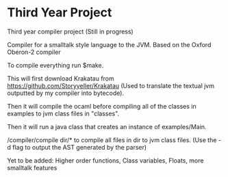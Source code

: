 # Third Year Project
Third year compiler project (Still in progress)

Compiler for a smalltalk style language to the JVM. Based on the Oxford Oberon-2 compiler


To compile everything run $make.

This will first download Krakatau from https://github.com/Storyyeller/Krakatau (Used to translate the textual jvm outputted by my compiler into bytecode).

Then it will compile the ocaml before compiling all of the classes in examples to jvm class files in "classes".

Then it will run a java class that creates an instance of examples/Main.

/compiler/compile dir/* to compile all files in dir to jvm class files. (Use the -d flag to output the AST generated by the parser)

Yet to be added:
    Higher order functions, Class variables, Floats, more smalltalk features